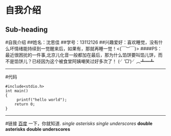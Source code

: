 自我介绍
=======
Sub-heading
-----------
#自我介绍
##姓名：沈思佳
##学号：13112126
##兴趣爱好：喜欢睡觉，没有什么坏情绪能持续到一觉醒来后，如果有，那就再睡一觉！<(￣︶￣)>
####PS：最近很困扰的一件事,北京儿化音一般都加在最后，那为什么馅饼要叫馅儿饼，而不是馅饼儿？已经因为这个被食堂阿姨嘲笑过好多次了！ (╯‵□′)╯︵┻━┻
***
#代码

    #include<stdio.h>
    int main()
    {
         printf("hello world");
        return 0;
    }
***
#链接
[百度](http://baidu.com/ "Title") 一下，你就知道.
*single asterisks*
_single underscores_
**double asterisks**
__double underscores__
